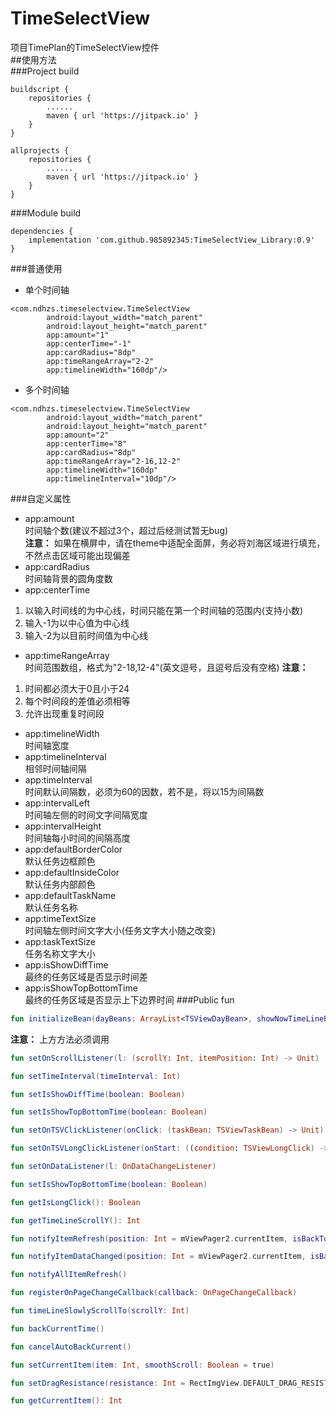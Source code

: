 # TimeSelectView  
项目TimePlan的TimeSelectView控件  
##使用方法  
###Project build  

````
buildscript {
    repositories {
        ......
        maven { url 'https://jitpack.io' }
    }
}

allprojects {
    repositories {
        ......
        maven { url 'https://jitpack.io' }
    }
}
````

###Module build  

````
dependencies {
    implementation 'com.github.985892345:TimeSelectView_Library:0.9'
}
````

###普通使用  
* 单个时间轴
````
<com.ndhzs.timeselectview.TimeSelectView
        android:layout_width="match_parent"
        android:layout_height="match_parent"
        app:amount="1"                
        app:centerTime="-1"           
        app:cardRadius="8dp"
        app:timeRangeArray="2-2"      
        app:timelineWidth="160dp"/>
````
* 多个时间轴
````
<com.ndhzs.timeselectview.TimeSelectView
        android:layout_width="match_parent"
        android:layout_height="match_parent"
        app:amount="2"                
        app:centerTime="8"
        app:cardRadius="8dp"
        app:timeRangeArray="2-16,12-2"  
        app:timelineWidth="160dp"
        app:timelineInterval="10dp"/>  
````

###自定义属性  
* app:amount  
时间轴个数(建议不超过3个，超过后经测试暂无bug)  
**注意：** 如果在横屏中，请在theme中适配全面屏，务必将刘海区域进行填充，不然点击区域可能出现偏差
* app:cardRadius  
时间轴背景的圆角度数
* app:centerTime  
1. 以输入时间线的为中心线，时间只能在第一个时间轴的范围内(支持小数)
2. 输入-1为以中心值为中心线
3. 输入-2为以目前时间值为中心线
* app:timeRangeArray  
时间范围数组，格式为"2-18,12-4"(英文逗号，且逗号后没有空格)
**注意：** 
1. 时间都必须大于0且小于24
2. 每个时间段的差值必须相等
3. 允许出现重复时间段
* app:timelineWidth  
时间轴宽度
* app:timelineInterval  
相邻时间轴间隔
* app:timeInterval  
时间默认间隔数，必须为60的因数，若不是，将以15为间隔数
* app:intervalLeft  
时间轴左侧的时间文字间隔宽度
* app:intervalHeight  
时间轴每小时间的间隔高度
* app:defaultBorderColor  
默认任务边框颜色
* app:defaultInsideColor  
默认任务内部颜色
* app:defaultTaskName  
默认任务名称
* app:timeTextSize  
时间轴左侧时间文字大小(任务文字大小随之改变)
* app:taskTextSize  
任务名称文字大小
* app:isShowDiffTime  
最终的任务区域是否显示时间差
* app:isShowTopBottomTime  
最终的任务区域是否显示上下边界时间
###Public fun  
````kotlin
fun initializeBean(dayBeans: ArrayList<TSViewDayBean>, showNowTimeLinePosition: Int = -1, currentItem: Int = 0, smoothScroll: Boolean = false)
````
**注意：** 上方方法必须调用  
````kotlin
fun setOnScrollListener(l: (scrollY: Int, itemPosition: Int) -> Unit)
````
````kotlin
fun setTimeInterval(timeInterval: Int)
````
````kotlin
fun setIsShowDiffTime(boolean: Boolean)
````
````kotlin
fun setIsShowTopBottomTime(boolean: Boolean)
````
````kotlin
fun setOnTSVClickListener(onClick: (taskBean: TSViewTaskBean) -> Unit)
````
````kotlin
fun setOnTSVLongClickListener(onStart: ((condition: TSViewLongClick) -> Unit), onEnd: ((condition: TSViewLongClick)
````
````kotlin
fun setOnDataListener(l: OnDataChangeListener)
````
````kotlin
fun setIsShowTopBottomTime(boolean: Boolean)
````
````kotlin
fun getIsLongClick(): Boolean
````
````kotlin
fun getTimeLineScrollY(): Int
````
````kotlin
fun notifyItemRefresh(position: Int = mViewPager2.currentItem, isBackToCurrentTime: Boolean = false)
````
````kotlin
fun notifyItemDataChanged(position: Int = mViewPager2.currentItem, isBackToCurrentTime: Boolean = false)
````
````kotlin
fun notifyAllItemRefresh()
````
````kotlin
fun registerOnPageChangeCallback(callback: OnPageChangeCallback)
````
````kotlin
fun timeLineSlowlyScrollTo(scrollY: Int)
````
````kotlin
fun backCurrentTime()
````
````kotlin
fun cancelAutoBackCurrent()
````
````kotlin
fun setCurrentItem(item: Int, smoothScroll: Boolean = true)
````
````kotlin
fun setDragResistance(resistance: Int = RectImgView.DEFAULT_DRAG_RESISTANCE)
````
````kotlin
fun getCurrentItem(): Int
````